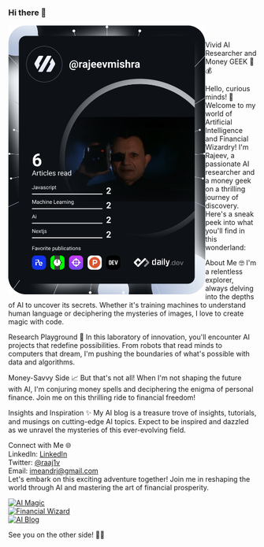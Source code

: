 ### Hi there 👋

<!--
**raaj1v/raaj1v** is a ✨ _special_ ✨ repository because its `README.md` (this file) appears on your GitHub profile.

Here are some ideas to get you started:

- 🔭 I’m currently working on ...
- 🌱 I’m currently learning ...
- 👯 I’m looking to collaborate on ...
- 🤔 I’m looking for help with ...
- 💬 Ask me about ...
- 📫 How to reach me: ...
- 😄 Pronouns: ...
- ⚡ Fun fact: ...
-->

<a href="https://app.daily.dev/DailyDevTips"><img src="https://github.com/raaj1v/raaj1v/blob/main/devcard.svg" width="400" alt="R4j1v's Dev Card" align = "left"/></a><br>

Vivid AI Researcher and Money GEEK 🚀💰

Hello, curious minds! 👋
Welcome to my world of Artificial Intelligence and Financial Wizardry! I'm Rajeev, a passionate AI researcher and a money geek on a thrilling journey of discovery. Here's a sneak peek into what you'll find in this wonderland:

About Me 🤓
I'm a relentless explorer, always delving into the depths of AI to uncover its secrets. Whether it's training machines to understand human language or deciphering the mysteries of images, I love to create magic with code.

Research Playground 🧠
In this laboratory of innovation, you'll encounter AI projects that redefine possibilities. From robots that read minds to computers that dream, I'm pushing the boundaries of what's possible with data and algorithms.

Money-Savvy Side 📈
But that's not all! When I'm not shaping the future with AI, I'm conjuring money spells and deciphering the enigma of personal finance. Join me on this thrilling ride to financial freedom!

Insights and Inspiration ✨
My AI blog is a treasure trove of insights, tutorials, and musings on cutting-edge AI topics. Expect to be inspired and dazzled as we unravel the mysteries of this ever-evolving field.

Connect with Me 🌐 <br>
LinkedIn: <a href = "https://in.linkedin.com/raaj1v"> LinkedIn</a> <br>
Twitter: <a href = "https://twitter.com/raaj1v"> @raaj1v</a><br>
Email: imeandrj@gmail.com<br>
Let's embark on this exciting adventure together! Join me in reshaping the world through AI and mastering the art of financial prosperity.

[![AI Magic](https://img.shields.io/badge/AI-Magic-orange)](link-to-ai-magic) <br>
[![Financial Wizard](https://img.shields.io/badge/Financial-Wizard-blue)](link-to-financial-wizard)<br>
[![AI Blog](https://img.shields.io/badge/AI%20Blog-Insights-lightgrey)](link-to-ai-blog) <br>

See you on the other side! 🌟💡

